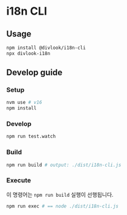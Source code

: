 # i18n CLI

## Usage

```bash
npm install @divlook/i18n-cli
npx divlook-i18n
```

## Develop guide

### Setup

```bash
nvm use # v16
npm install
```

### Develop

```bash
npm run test.watch
```

### Build

```bash
npm run build # output: ./dist/i18n-cli.js
```

### Execute

이 명령어는 `npm run build` 실행이 선행됩니다.

```bash
npm run exec # == node ./dist/i18n-cli.js
```

